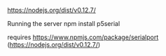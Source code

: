 https://nodejs.org/dist/v0.12.7/

Running the server
npm install 
p5serial

requires https://www.npmjs.com/package/serialport
(https://nodejs.org/dist/v0.12.7/)
